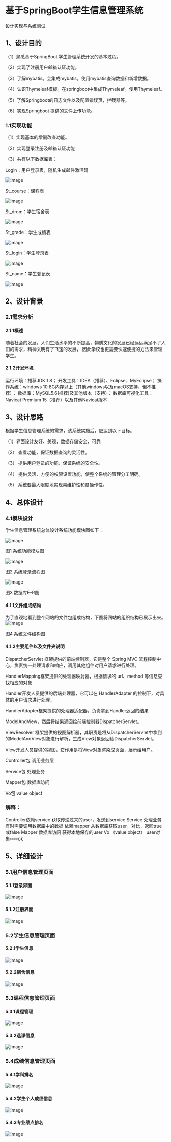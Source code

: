 # 基于SpringBoot学生信息管理系统

设计实现与系统测试
## 1、设计目的

（1）熟悉基于SpringBoot 学生管理系统开发的基本过程。

（2）实现了注册用户邮箱认证功能。

（3）了解mybatis。会集成mybatis。使用mybatis查询数据和新增数据。

（4）认识Thymeleaf模板。在springboot中集成Thymeleaf。使用Thymeleaf。

（5）了解Springboot的日志文件以及配置错误页，拦截器等。

（6）实现Springboot 提供的文件上传功能。

### 1.1实现功能
（1）实现基本的增删改查功能。

（2）实现登录注册及邮箱认证功能

（3）共有以下数据库表：

 Login：用户登录表，随机生成邮件激活码
 
![image](https://github.com/lijiaa1/student-management-system/assets/114298041/dc312577-31e8-414b-947c-79990c085950)

 St_course：课程表
 
![image](https://github.com/lijiaa1/student-management-system/assets/114298041/0c454561-4c24-4805-bb7d-6c7d1572f1f3)

 St_drom：学生宿舍表
 
 ![image](https://github.com/lijiaa1/student-management-system/assets/114298041/fc79bb43-9c90-4f85-96fe-5387193071a0)

 St_grade：学生成绩表
 
![image](https://github.com/lijiaa1/student-management-system/assets/114298041/2724e9c4-7fc7-4d48-889e-3a7011ec5a3c)

 St_login：学生登录表
 
 ![image](https://github.com/lijiaa1/student-management-system/assets/114298041/97580f4c-5983-4fac-974b-87aad0956e47)

 St_name：学生登记表
 
 ![image](https://github.com/lijiaa1/student-management-system/assets/114298041/b2707e1e-5a2f-44ea-a1c5-167e1ff237d4)


## 2、设计背景
### 2.1需求分析
#### 2.1.1概述
随着社会的发展，人们生活水平的不断提高，物质文化的发展已经远远满足不了人们的需求，精神文明有了飞速的发展， 因此学校也更需要快速便捷的方法来管理学生。
#### 2.1.2开发环境
运行环境：推荐JDK 1.8；
开发工具：IDEA（推荐）、Eclipse、MyEclipse；
操作系统：windows 10 8G内存以上（其他windows以及macOS支持，但不推荐）；
数据库：MySQL5.6(推荐)及其他版本（支持）；
数据库可视化工具：Navicat Premium 15（推荐）以及其他Navicat版本 
## 3、设计思路
根据学生信息管理系统的需求，该系统实施后，应达到以下目标。

（1）界面设计友好、美观，数据存储安全、可靠

（2） 查看功能，保证数据查询的灵活性。

（3） 提供用户登录的功能，保证系统的安全性。

（4） 提供灵活、方便的权限设置功能，使整个系统的管理分工明确。

（5） 系统要最大限度地实现易维护性和易操作性。 

## 4、总体设计
### 4.1模块设计
学生信息管理系统总体设计系统功能模块图如下：

 ![image](https://github.com/lijiaa1/demo/assets/114298041/edc8dfb1-89b9-4e18-881b-21d7460d4ed0)
 
 
图1  系统功能模块图


 ![image](https://github.com/lijiaa1/demo/assets/114298041/13bfbb49-089f-40af-ad90-71f3e367ba88)
 
 
图2  系统登录流程图


![image](https://github.com/lijiaa1/demo/assets/114298041/c523d498-d6a2-401b-9da3-5e433812709a)

图3  数据库E-R图

#### 4.1.1文件组成结构
为了直观地看到整个网站的文件包组成结构，下图将网站的组织结构已展示出来。
 ![image](https://github.com/lijiaa1/demo/assets/114298041/0bd7cefa-8a2e-422a-a1bc-f54b70b194c2)
 
图4  系统文件结构图
#### 4.1.2主要组件以及文件夹说明
DispatcherServlet	框架提供的前端控制器，它是整个 Spring MVC 流程控制中心，负责统一处理请求和响应，调用其他组件对用户请求进行处理。

HandlerMapping框架提供的处理器映射器，根据请求的 url、method 等信息查找相应的对象

Handler开发人员提供的后端处理器，它可以在 HandlerAdapter 的控制下，对具体的用户请求进行处理。

HandlerAdapter框架提供的处理器适配器，负责拿到Handler返回的结果

ModelAndView，然后将结果返回给前端控制器DispatcherServlet。

ViewResolver	框架提供的视图解析器，其职责是将从DispatcherServlet中拿到的ModelAndView对象进行解析，生成View对象返回给DispatcherServlet。

View开发人员提供的视图，它作用是将View对象渲染成页面，展示给用户。

Controller包 调用业务层

Service包 处理业务

Mapper包 数据库访问

Vo包 value object

### 解释：
Controller依赖service 获取传递过来的user，发送到service
Service 处理业务 有时需要调用数据库中的数据 依赖mapper 从数据库获取user，对比，返回true或false
Mapper 数据库访问 获得本地保存的user
Vo  （value object）  user对象----ok
## 5、详细设计
### 5.1用户信息管理页面
#### 5.1.1登录界面
 ![image](https://github.com/lijiaa1/demo/assets/114298041/892574fe-33c2-4079-8d47-221da63787bc)

#### 5.1.2注册界面
 ![image](https://github.com/lijiaa1/demo/assets/114298041/8bbd1de5-3828-4ba5-83f5-ae7f3ebfa9c0)


    
### 5.2学生信息管理页面
#### 5.2.1学生信息
 
 ![image](https://github.com/lijiaa1/demo/assets/114298041/ea9150e0-5cef-487d-86c4-05439a5130ee)

#### 5.2.2宿舍信息
 ![image](https://github.com/lijiaa1/demo/assets/114298041/55c0a228-3659-47bc-aff9-df10ea51a2ae)



### 5.3课程信息管理页面
#### 5.3.1课程管理
 ![image](https://github.com/lijiaa1/demo/assets/114298041/54681100-0d2c-4d6d-9acd-194cb1de9746)

#### 5.3.2选课信息
 
![image](https://github.com/lijiaa1/demo/assets/114298041/23dd87e7-8985-4ba7-a623-f408bc808ff1)


### 5.4成绩信息管理页面
#### 5.4.1学科排名
 ![image](https://github.com/lijiaa1/demo/assets/114298041/bed25c23-ce31-40c2-b3ff-5021dac5e016)

#### 5.4.2学生个人成绩信息
 ![image](https://github.com/lijiaa1/demo/assets/114298041/100cdec8-2858-4b5e-a7e8-e18e0861a086)

#### 5.4.3专业绩点排名
![image](https://github.com/lijiaa1/demo/assets/114298041/995fbfa0-468d-4d42-8780-c56ff5238747)
